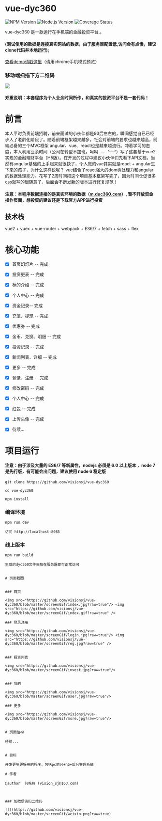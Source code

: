# vue-dyc360

[![NPM Version](https://img.shields.io/npm/v/art-template.svg)](https://npmjs.org/package/)
[![Node.js Version](https://img.shields.io/node/v/art-template.svg)](http://nodejs.org/download/)
[![Coverage Status](https://coveralls.io/repos/github/aui/art-template/badge.svg)](https://github.com/visionsj/vue-dyc360)

vue-dyc360 是一款运行在手机端的金融投资平台,。

#### (测试使用的数据是连接真实网站的数据，由于服务器配置低,访问会有点慢，建议clone代码并本地运行);

[查看demo请戳这里](http://rrys365.com/dyc360/)（请用chrome手机模式预览）

### 移动端扫描下方二维码

![](https://github.com/visionsj/vue-dyc360/blob/master/screenGif/site.png?raw=true)

#### 郑重说明：本套程序为个人业余时间所作，和真实的投资平台不是一套代码！


# 前言
本人平时负责前端招聘，前来面试的小伙伴都是93后左右的，瞬间感觉自已已经步入了老龄化阶段了。随着前端框架越来越多，社会对前端的要求也越来越高，前端必备的三个MVC框架 angular、vue、react也是越来越流行。冲着学习的态度，本人利用业余时间（公司在转型不加班，呵呵 ……  ^—^）写了这套基于vue2实现的金融理财平台（H5版）。在开发的过程中建议小伙伴们先看下API文档，当然有angular基础的上手起来就很快了，个人觉的vue其实就是react + angular生下来的孩子，为什么这样说呢？ vue结合了react强大的dom树处理力和angular的数据处理能力。花写了2周时间把这个项目基本框架写完了，因为时间仓促很多css就写的很随意了，后面会不断发新的版本进行修复规范！

#### 注意：本程序数据连接的是真实环境的数据（[m.duc360.com](https://m.duc360.com/)）, 暂不开放资金操作页面，想投资的建议还是下载官方APP进行投资

## 技术栈
vue2 + vuex + vue-router + webpack + ES6/7 + fetch + sass + flex 

# 核心功能
- [x] 首页幻灯片 -- 完成
- [x] 投资更表 -- 完成
- [x] 标的介绍 -- 完成
- [x] 个人中心 -- 完成
- [x] 资金记录-- 完成
- [x] 充值、提现 -- 完成
- [x] 优惠券 -- 完成
- [x] 金币、兑换、明细 -- 完成
- [x] 投资记录 -- 完成
- [x] 新闻列表、详细 -- 完成
- [x] 更多 -- 完成
- [x] 登录、注册 -- 完成
- [x] 修改密码 -- 完成
- [x] 个人中心 -- 完成
- [x] 红包 -- 完成
- [x] 上传头像 -- 完成
- [x] 待续...



# 项目运行

#### 注意：由于涉及大量的 ES6/7 等新属性，nodejs 必须是 6.0 以上版本 ，node 7 是先行版，有可能会出问题，建议使用 node 6 稳定版

```
git clone https://github.com/visionsj/vue-dyc360 

cd vue-dyc360

npm install

```

### 编译环境
```
npm run dev

访问 http://localhost:8085
```


### 线上版本
```
npm run build

生成的dyc360文件夹放在服务器即可正常访问


# 页面截图


### 首页

<img src="https://github.com/visionsj/vue-dyc360/blob/master/screenGif/index.jpg?raw=true"/> <img src="https://github.com/visionsj/vue-dyc360/blob/master/screenGif/index.gif?raw=true" />

### 登录注册

<img src="https://github.com/visionsj/vue-dyc360/blob/master/screenGif/login.jpg?raw=true"/> <img src="https://github.com/visionsj/vue-dyc360/blob/master/screenGif/reg.jpg?raw=true" />


### 投资列表

<img src="https://github.com/visionsj/vue-dyc360/blob/master/screenGif/invest.jpg?raw=true"/>


### 我的

<img src="https://github.com/visionsj/vue-dyc360/blob/master/screenGif/user.jpg?raw=true"/>

### 更多

<img src="https://github.com/visionsj/vue-dyc360/blob/master/screenGif/more.jpg?raw=true"/>


# 页面结构

待续...


# 目标

开发更多更好用的程序，包括pc前台+h5+后台管理系统

# 作者

@author  何艳辉 (vision_sj@163.com)



### 加微信请扫二维码

![](https://github.com/visionsj/vue-dyc360/blob/master/screenGif/weixin.png?raw=true)